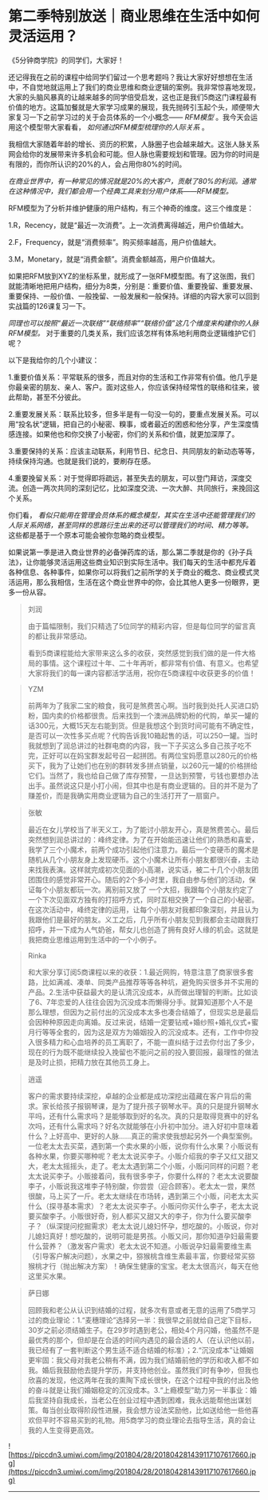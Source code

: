 # 第二季特别放送｜商业思维在生活中如何灵活运用？

《5分钟商学院》的同学们，大家好！

还记得我在之前的课程中给同学们留过一个思考题吗？我让大家好好想想在生活中，不自觉地就运用上了我们的商业思维和商业逻辑的案例。我非常惊喜地发现，大家的头脑风暴真的让越来越多的同学倍受启发，这也正是我们5商这门课程最有价值的地方。这篇加餐就是大家学习成果的展现，我先抛砖引玉起个头，顺便带大家复习一下之前学习过的关于会员体系的一个小概念—— *RFM模型* 。我今天会运用这个模型带大家看看， *如何通过RFM模型梳理你的人际关系* 。

我相信大家随着年龄的增长、资历的积累，人脉圈子也会越来越大。这张人脉关系网会给你的发展带来许多机会和可能。但人脉也需要规划和管理。因为你的时间是有限的，而你所认识的20%的人，会占用你80%的时间。

 *在商业世界中，有一种常见的情况就是20%的大客户，贡献了80%的利润。通常在这种情况中，我们都会用一个经典工具来划分用户体系——RFM模型。*

RFM模型为了分析并维护健康的用户结构，有三个神奇的维度。这三个维度是：

1.R，Recency，就是“最近一次消费”。上一次消费离得越近，用户价值越大。

2.F，Frequency，就是“消费频率”。购买频率越高，用户价值越大。

3.M，Monetary，就是“消费金额”。消费金额越高，用户价值越大。

如果把RFM放到XYZ的坐标系里，就形成了一张RFM模型图。有了这张图，我们就能清晰地把用户结构，细分为8类，分别是：重要价值、重要挽留、重要发展、重要保持、一般价值、一般挽留、一般发展和一般保持。详细的内容大家可以回到实战篇的126课复习一下。

 *同理也可以按照“最近一次联络”“联络频率”“联络价值”这几个维度来构建你的人脉RFM模型。* 对于重要的几类关系，我们应该怎样有体系地利用商业逻辑维护它们呢？

以下是我给你的几个小建议：

1.重要价值关系：平常联系的很多，而且对你的生活和工作非常有价值。他几乎是你最亲密的朋友、亲人、客户。面对这些人，你应该保持经常性的联络和往来，彼此帮助，甚至不分彼此。

2.重要发展关系：联系比较多，但多半是有一句没一句的，要重点发展关系。可以用“投名状”逻辑，把自己的小秘密、糗事，或者最近的困惑和他分享，产生深度情感连接。如果他也和你交换了小秘密，你们的关系和价值，就更加深厚了。

3.重要保持的关系：应该主动联系，利用节日、纪念日、共同朋友的新动态等等，持续保持沟通。也就是我们说的，要刷存在感。

4.重要挽留关系：对于觉得即将疏远，甚至失去的朋友，可以登门拜访，深度交流。创造一两次共同的深刻记忆，比如深度交流、一次大醉、共同旅行，来挽回这个关系。

你们看， *看似只能用在管理会员体系的概念模型，其实在生活中还能管理我们的人际关系网络，甚至同样的思路衍生出来的还可以管理我们的时间、精力等等。* 这些都是基于一个原本可能会被你忽略的商业模型。

如果说第一季是进入商业世界的必备弹药库的话，那么第二季就是你的《孙子兵法》，让你能够灵活运用这些商业知识到实际生活中。我们每天的生活中都充斥着各种信息、各种事件，如果你可以将我们之前所学的关于商业的概念、商业模式灵活运用，那么我相信，生活在这个商业世界中的你，会比其他人更多一份眼界，更多一份从容。

> 刘润
> 
> 由于篇幅限制，我们只精选了5位同学的精彩内容，但是每位同学的留言真的都让我非常感动。
> 
> 看到5商课程能给大家带来这么多的收获，突然感觉到我们做的是一件大格局的事情。这个课程过十年、二十年再听，都非常有价值、有意义。也希望大家将我们的每一课内容都活学活用，祝你在5商课程中收获更多的价值！

> YZM
> 
> 前两年为了我家二宝的粮食，我可是煞费苦心啊。当时我到处托人买进口奶粉，国内卖的价格都很贵。后来找到一个澳洲品牌奶粉的代购，单买一罐的话300元，大概15天左右能到货。但是我想这个到货时间可能有不确定性，是否可以一次性多买点呢？代购告诉我10箱起售的话，可以250一罐。当时我就想到了润总讲过的社群电商的内容，我一下子买这么多自己孩子吃不完，正好可以在妈宝群发起号召一起拼团。有两位宝妈愿意以280元的价格买下，我为了让她们也在别的群转发多拼点销量，以260元一罐的价格拼给它们。当然了，我也给自己做了库存预警，一旦达到预警，亏钱也要想办法出手。虽然说这只是小打小闹，但其中也是有商业逻辑的。目的并不是为了赚差价，而是我确实用商业逻辑为自己的生活打开了一扇窗户。

> 张敏
> 
> 最近在女儿学校当了半天义工，为了能讨小朋友开心，真是煞费苦心。最后突然想到润总讲过的：峰终定律。为了在开始能迅速让他们的熟悉和喜爱，我学了三个小魔术，前两个成功引起他们注意力。最后一个变硬币的魔术是随机从几个小朋友身上发现硬币。这个小魔术让所有小朋友都很兴奋，主动来找我表演。这样就完成初次见面的小高潮，说实话，被二十几个小朋友团团围住的感觉非常开心。随后的2个多小时里，我自由参与他们的活动，保证每个小朋友都玩一次。离别前又放了 一个大招，我跟每个小朋友约定了一个下次见面双方独有的打招呼方式，同时互相交换了一个自己的小秘密。在这次活动中，峰终定律的运用，让每个小朋友对我都印象深刻，并且认为我跟他们是最好的朋友。义工之后，几乎所有小朋友见到我都会主动跟我打招呼，并一下成为人气奶爸，帮女儿也创造了拥有良好人缘的机会。这就是我把商业思维运用到生活中的一个小例子。

> Rinka
> 
> 和大家分享订阅5商课程以来的收获：1.最近网购，特意注意了商家很多套路，比如满减、凑单、同类产品推荐等等各种坑，避免购买很多并不实用的产品。2.生活中获益最大的是认清沉没成本，从而做出理智的判断。比如谈了6、7年恋爱的人往往会因为沉没成本而懒得分手。就算知道那个人不是那么理想，但因为之前付出的沉没成本太多也凑合结婚了，但现实总是最后会因种种原因走向离婚。反过来说，结婚一定要钻戒+婚纱照+婚礼仪式+蜜月行等等全套的，因为这是双方为婚姻投入的沉没成本。还有，工作中你投入很多精力和心血培养的员工离职了，不能一直纠结于过去你付出了多少，现在的行为既不能继续投入挽留也不能问之前的投入要回报，最理性的做法是及时止损，把精力放在其他员工身上。

> 逍遥
> 
> 客户的需求要持续深挖，卓越的企业都是成功深挖出蕴藏在客户背后的需求。家长给孩子报钢琴课，是为了提升孩子钢琴水平。真的只是提升钢琴水平吗，还有什么需求吗？是能够取到好的名次。真的只是取得竞赛中的好名次吗，还有什么需求吗？好名次就能够在小升初中加分。进入好初中意味着什么？上好高中、更好的人脉……真正的需求使我想起另外一个典型案例。一位老太太去买菜，遇到第一个卖水果的小贩，说你有什么水果？小贩说有各种水果，你要买哪种呢？老太太说买李子。小贩介绍我的李子又红又甜又大，老太太摇摇头，走了。老太太遇到第二个小贩，小贩问同样的问题？老太太说买李子。小贩接着问，我有很多李子，你要什么样的？老太太说要酸李子，小贩说我这堆李子特别酸，你尝尝（迎合顾客）。老太太一尝，果然很酸，马上买了一斤。老太太继续在市场转，遇到第三个小贩，问老太太买什么（探寻基本需求）？老太太说买李子。小贩问你买什么李子，老太太说要买酸李子。小贩很好奇，别人都买又甜又大的李子，你为什么要买酸李子？（纵深提问挖掘需求）老太太说儿媳妇怀孕，想吃酸的。小贩说，你对儿媳妇真好！想吃酸的，说明可能是男孩。小贩又问，那你知道孕妇最需要什么营养？（激发客户需求）老太太说不知道。小贩说孕妇最需要维生素（引导客户解决问题），水果之中，猕猴桃含维生素最丰富，你要经常买猕猴桃才行（抛出解决方案）！确保生健康的宝宝。老太太很高兴，每天在他这里买水果。

> 萨日娜
> 
> 回顾我和老公从认识到结婚的过程，就多次有意或者无意的运用了5商学习过的商业理论：1.“麦穗理论”选择另一半：我很早之前就给自己定下目标，30岁之前必须结婚生子。在29岁时遇到老公，相处4个月闪婚，他虽然不是最优秀的那个，但却是在合适的时间内遇见的最合适的人（在认识他以前，我已经有了一套判断这个男生适不适合结婚的标准）；2.“沉没成本”让婚姻更牢固：我父母对我老公稍有不满，因为我们结婚前他的学历和收入都不如我。婚后我鼓励他去提升学历，并支持他创业。虽然我们时有争吵，但我也欣喜的发现，他这两年在我的熏陶下成长很快，在这个过程中我的付出及他的奋斗就是让我们婚姻稳定的沉没成本。3.“上瘾模型”助力另一半事业：婚后我坚持自我成长，当老公在创业过程中遇到困难，我永远能帮他出谋划策。每当创业取得阶段性进展，我会想方设法奖励他，比如送给他一些他喜欢但平时不容易买到的礼物。用5商学习的商业理论去指导生活，真的会让我的人生变得更高效。

![https://piccdn3.umiwi.com/img/201804/28/201804281439117107617660.jpg](https://piccdn3.umiwi.com/img/201804/28/201804281439117107617660.jpg)

---

